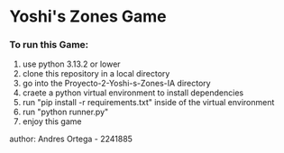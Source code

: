 # Yoshi's Zones Game

### To run this Game:
1. use python 3.13.2 or lower
2. clone this repository in a local directory
3. go into the Proyecto-2-Yoshi-s-Zones-IA directory
4. craete a python virtual environment to install dependencies
5. run "pip install -r requirements.txt" inside of the virtual environment
6. run "python runner.py"
7. enjoy this game

author: Andres Ortega - 2241885
